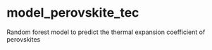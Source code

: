 # model_perovskite_tec
 Random forest model to predict the thermal expansion coefficient of perovskites
